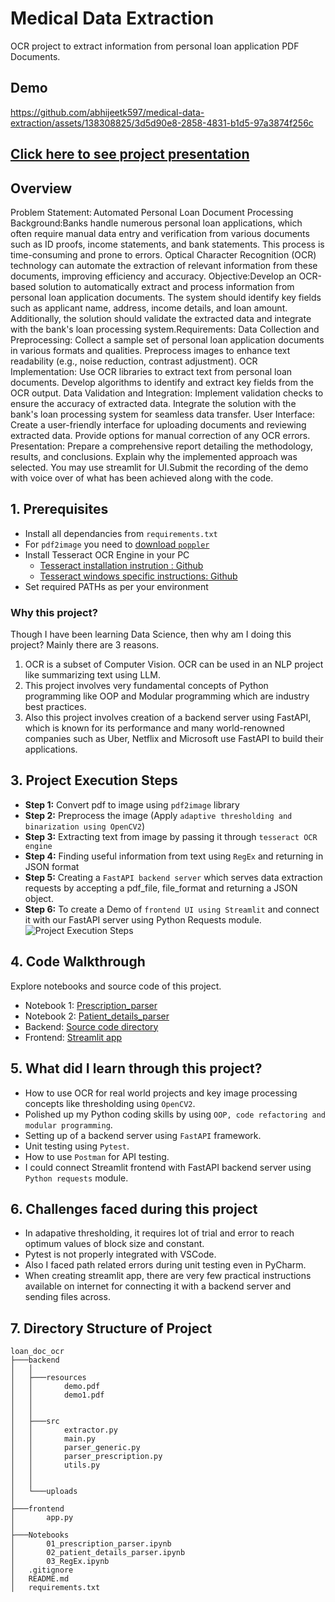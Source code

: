 # Medical Data Extraction
OCR project to extract information from personal loan application PDF Documents.

## Demo

https://github.com/abhijeetk597/medical-data-extraction/assets/138308825/3d5d90e8-2858-4831-b1d5-97a3874f256c

## [Click here to see project presentation](https://youtu.be/xh0livz2tSY)

## Overview
Problem Statement: Automated Personal Loan Document Processing
Background:Banks handle numerous personal loan applications, which often require manual data entry and verification from various documents such as ID proofs, income statements, and bank statements. This process is time-consuming and prone to errors. Optical Character Recognition (OCR) technology can automate the extraction of relevant information from these documents, improving efficiency and accuracy.
Objective:Develop an OCR-based solution to automatically extract and process information from personal loan application documents. The system should identify key fields such as applicant name, address, income details, and loan amount. Additionally, the solution should validate the extracted data and integrate with the bank's loan processing system.Requirements:
Data Collection and Preprocessing:
Collect a sample set of personal loan application documents in various formats and qualities.
Preprocess images to enhance text readability (e.g., noise reduction, contrast adjustment).
OCR Implementation:
Use OCR libraries to extract text from personal loan documents.
Develop algorithms to identify and extract key fields from the OCR output.
Data Validation and Integration:
Implement validation checks to ensure the accuracy of extracted data.
Integrate the solution with the bank's loan processing system for seamless data transfer.
User Interface:
Create a user-friendly interface for uploading documents and reviewing extracted data.
Provide options for manual correction of any OCR errors.
Presentation:
Prepare a comprehensive report detailing the methodology, results, and conclusions. Explain why the implemented approach was selected.
You may use streamlit for UI.Submit the recording of the demo with voice over of what has been achieved along with the code.
## <a name="a1">1. Prerequisites</a>
- Install all dependancies from `requirements.txt`
- For `pdf2image` you need to [download `poppler`](https://github.com/belval/pdf2image?tab=readme-ov-file#how-to-install)
- Install Tesseract OCR Engine in your PC
    - [Tesseract installation instrution : Github](https://github.com/tesseract-ocr/tesseract#installing-tesseract)
    - [Tesseract windows specific instructions: Github](https://github.com/UB-Mannheim/tesseract/wiki)
- Set required PATHs as per your environment
### Why this project?
Though I have been learning Data Science, then why am I doing this project? Mainly there are 3 reasons.
01. OCR is a subset of Computer Vision. OCR can be used in an NLP project like summarizing text using LLM.
02. This project involves very fundamental concepts of Python programming like OOP and Modular programming which are industry best practices.
03. Also this project involves creation of a backend server using FastAPI, which is known for its performance and many world-renowned companies such as Uber, Netflix and Microsoft use FastAPI to build their applications.

## <a name="a3">3. Project Execution Steps</a>
- **Step 1:** Convert pdf to image using `pdf2image` library
- **Step 2:** Preprocess the image (Apply `adaptive thresholding and binarization using OpenCV2`)
- **Step 3:** Extracting text from image by passing it through `tesseract OCR engine`
- **Step 4:** Finding useful information from text using `RegEx` and returning in JSON format
- **Step 5:** Creating a `FastAPI backend server` which serves data extraction requests by accepting a pdf_file, file_format and returning a JSON object.
- **Step 6:** To create a Demo of `frontend UI using Streamlit` and connect it with our FastAPI server using Python Requests module.
![Project Execution Steps](8.jpg)

## <a name="a4">4. Code Walkthrough</a>
Explore notebooks and source code of this project.
 - Notebook 1: [Prescription_parser](https://github.com/abhijeetk597/medical-data-extraction/blob/main/Notebooks/01_prescription_parser.ipynb)
 - Notebook 2: [Patient_details_parser](https://github.com/abhijeetk597/medical-data-extraction/blob/main/Notebooks/02_patient_details_parser.ipynb)
 - Backend: [Source code directory](https://github.com/abhijeetk597/medical-data-extraction/tree/main/backend/src)
 - Frontend: [Streamlit app](https://github.com/abhijeetk597/medical-data-extraction/blob/main/frontend/app.py)

## <a name="a5">5. What did I learn through this project?</a>
- How to use OCR for real world projects and key image processing concepts like thresholding using `OpenCV2`.
- Polished up my Python coding skills by using `OOP, code refactoring and modular programming`.
- Setting up of a backend server using `FastAPI` framework.
- Unit testing using `Pytest`.
- How to use `Postman` for API testing.
- I could connect Streamlit frontend with FastAPI backend server using `Python requests` module.

## <a name="a6">6. Challenges faced during this project</a>
- In adapative thresholding, it requires lot of trial and error to reach optimum values of block size and constant.
- Pytest is not properly integrated with VSCode.
- Also I faced path related errors during unit testing even in PyCharm.
- When creating streamlit app, there are very few practical instructions available on internet for connecting it with a backend server and sending files across.

## <a name="a7">7. Directory Structure of Project</a>
```
loan_doc_ocr
├───backend
│   │
│   ├───resources
│   │       demo.pdf
│   │       demo1.pdf
│   │           
│   │
│   ├───src
│   │       extractor.py
│   │       main.py           
│   │       parser_generic.py
│   │       parser_prescription.py
│   │       utils.py
│   │    
│   │
│   └───uploads
│
├───frontend
│       app.py
│
├───Notebooks
│       01_prescription_parser.ipynb
│       02_patient_details_parser.ipynb
│       03_RegEx.ipynb
│   .gitignore
│   README.md
│   requirements.txt
```
